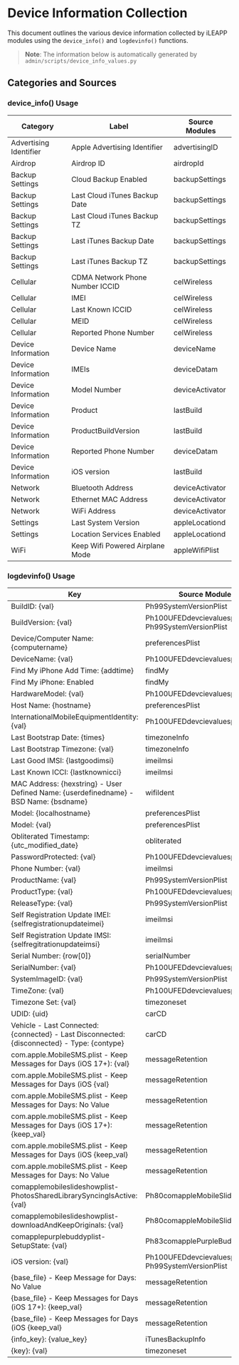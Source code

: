 # Device Information Collection

This document outlines the various device information collected by iLEAPP modules using the `device_info()` and `logdevinfo()` functions.

> **Note**: The information below is automatically generated by `admin/scripts/device_info_values.py`

## Categories and Sources

### device_info() Usage
<!-- DEVICE_INFO_START -->
| Category | Label | Source Modules |
|-----------|-------|----------------|
| Advertising Identifier | Apple Advertising Identifier | advertisingID |
| Airdrop | Airdrop ID | airdropId |
| Backup Settings | Cloud Backup Enabled | backupSettings |
| Backup Settings | Last Cloud iTunes Backup Date | backupSettings |
| Backup Settings | Last Cloud iTunes Backup TZ | backupSettings |
| Backup Settings | Last iTunes Backup Date | backupSettings |
| Backup Settings | Last iTunes Backup TZ | backupSettings |
| Cellular | CDMA Network Phone Number ICCID | celWireless |
| Cellular | IMEI | celWireless |
| Cellular | Last Known ICCID | celWireless |
| Cellular | MEID | celWireless |
| Cellular | Reported Phone Number | celWireless |
| Device Information | Device Name | deviceName |
| Device Information | IMEIs | deviceDatam |
| Device Information | Model Number | deviceActivator |
| Device Information | Product | lastBuild |
| Device Information | ProductBuildVersion | lastBuild |
| Device Information | Reported Phone Number | deviceDatam |
| Device Information | iOS version | lastBuild |
| Network | Bluetooth Address | deviceActivator |
| Network | Ethernet MAC Address | deviceActivator |
| Network | WiFi Address | deviceActivator |
| Settings | Last System Version | appleLocationd |
| Settings | Location Services Enabled | appleLocationd |
| WiFi | Keep Wifi Powered Airplane Mode | appleWifiPlist |
<!-- DEVICE_INFO_END -->

### logdevinfo() Usage
<!-- LOGDEVINFO_START -->
| Key | Source Modules |
|-----|----------------|
| BuildID: {val} | Ph99SystemVersionPlist |
| BuildVersion: {val} | Ph100UFEDdevcievaluesplist, Ph99SystemVersionPlist |
| Device/Computer Name: {computername} | preferencesPlist |
| DeviceName: {val} | Ph100UFEDdevcievaluesplist |
| Find My iPhone Add Time: {addtime} | findMy |
| Find My iPhone: Enabled | findMy |
| HardwareModel: {val} | Ph100UFEDdevcievaluesplist |
| Host Name: {hostname} | preferencesPlist |
| InternationalMobileEquipmentIdentity: {val} | Ph100UFEDdevcievaluesplist |
| Last Bootstrap Date: {times} | timezoneInfo |
| Last Bootstrap Timezone: {val} | timezoneInfo |
| Last Good IMSI: {lastgoodimsi} | imeiImsi |
| Last Known ICCI: {lastknownicci} | imeiImsi |
| MAC Address: {hexstring} - User Defined Name: {userdefinedname} - BSD Name: {bsdname} | wifiIdent |
| Model: {localhostname} | preferencesPlist |
| Model: {val} | preferencesPlist |
| Obliterated Timestamp: {utc_modified_date} | obliterated |
| PasswordProtected: {val} | Ph100UFEDdevcievaluesplist |
| Phone Number: {val} | imeiImsi |
| ProductName: {val} | Ph99SystemVersionPlist |
| ProductType: {val} | Ph100UFEDdevcievaluesplist |
| ReleaseType: {val} | Ph99SystemVersionPlist |
| Self Registration Update IMEI: {selfregistrationupdateimei} | imeiImsi |
| Self Registration Update IMSI: {selfregitrationupdateimsi} | imeiImsi |
| Serial Number: {row[0]} | serialNumber |
| SerialNumber: {val} | Ph100UFEDdevcievaluesplist |
| SystemImageID: {val} | Ph99SystemVersionPlist |
| TimeZone: {val} | Ph100UFEDdevcievaluesplist |
| Timezone Set: {val} | timezoneset |
| UDID: {uid} | carCD |
| Vehicle - Last Connected: {connected} - Last Disconnected: {disconnected} - Type: {contype} | carCD |
| com.apple.MobileSMS.plist - Keep Messages for Days (iOS 17+): {val} | messageRetention |
| com.apple.MobileSMS.plist - Keep Messages for Days (iOS {val} | messageRetention |
| com.apple.MobileSMS.plist - Keep Messages for Days: No Value | messageRetention |
| com.apple.mobileSMS.plist - Keep Messages for Days (iOS 17+): {keep_val} | messageRetention |
| com.apple.mobileSMS.plist - Keep Messages for Days (iOS {keep_val} | messageRetention |
| com.apple.mobileSMS.plist - Keep Messages for Days: No Value | messageRetention |
| comapplemobileslideshowplist-PhotosSharedLibrarySyncingIsActive: {val} | Ph80comappleMobileSlideShowPlist |
| comapplemobileslideshowplist-downloadAndKeepOriginals: {val} | Ph80comappleMobileSlideShowPlist |
| comapplepurplebuddyplist-SetupState: {val} | Ph83comapplePurpleBuddyPlist |
| iOS version: {val} | Ph100UFEDdevcievaluesplist, Ph99SystemVersionPlist |
| {base_file} - Keep Message for Days: No Value | messageRetention |
| {base_file} - Keep Messages for Days (iOS 17+): {keep_val} | messageRetention |
| {base_file} - Keep Messages for Days (iOS {keep_val} | messageRetention |
| {info_key}: {value_key} | iTunesBackupInfo |
| {key}: {val} | timezoneset |
<!-- LOGDEVINFO_END -->

